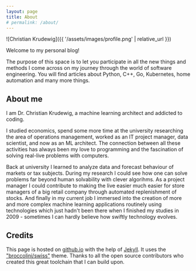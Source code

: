 ```yaml
---
layout: page
title: About
# permalink: /about/
---
```


![Christian Krudewig]({{ '/assets/images/profile.png' | relative_url }})

Welcome to my personal blog!

The purpose of this space is to let you participate in all the new things and methods I come across on my journey through the world of software engineering.
You will find articles about Python, C++, Go, Kubernetes, home automation and many more things.


## About me

I am Dr. Christian Krudewig, a machine learning architect and addicted to coding.

I studied economics, spend some more time at the university researching the area of operations management, worked as an IT project manager, data scientist, and now as an ML architect. The connection between all these activities has always been my love to programming and the fascination of solving real-live problems with computers. 

Back at university I learned to analyze data and forecast behaviour of markets or tax subjects. During my research I could see how one can solve problems far beyond human solvability with clever algorihms. As a project manager I could contribute to making the live easier much easier for store managers of a big retail company through automated replenishment of stocks. And finally in my current job I immersed into the creation of more and more complex machine learning applications routinely using technologies which just hadn't been there when I finished my studies in 2009 - sometimes I can hardly believe how swiftly technology evolves.


## Credits

This page is hosted on [github.io](https://github.io) with the help of [Jekyll](https://jekyllrb.com/). It uses the ["broccolini/swiss"](https://github.com/broccolini/swiss) theme. Thanks to all the open source contributors who created this great toolchain that I can build upon.
